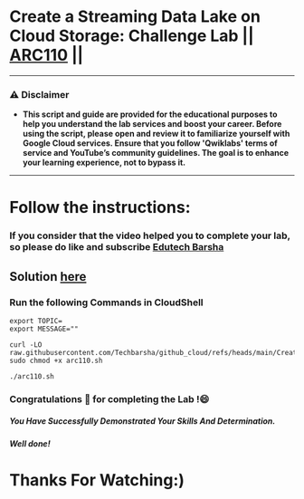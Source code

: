 # Create a Streaming Data Lake on Cloud Storage: Challenge Lab || [ARC110](https://www.cloudskillsboost.google/focuses/62701?parent=catalog) ||

---
### ⚠️ Disclaimer
- **This script and guide are provided for  the educational purposes to help you understand the lab services and boost your career. Before using the script, please open and review it to familiarize yourself with Google Cloud services. Ensure that you follow 'Qwiklabs' terms of service and YouTube’s community guidelines. The goal is to enhance your learning experience, not to bypass it.**
---
# Follow the instructions:
### If you consider that the video helped you to complete your lab, so please do like and subscribe [Edutech Barsha](https://www.youtube.com/@edutechbarsha)
## Solution [here](https://youtu.be/arEqoPmiErA)

### Run the following Commands in CloudShell

```
export TOPIC=
export MESSAGE=""
```
```
curl -LO raw.githubusercontent.com/Techbarsha/github_cloud/refs/heads/main/Create%20a%20Streaming%20Data%20Lake%20on%20Cloud%20Storage%3A%20Challenge%20Lab/arc110.sh
sudo chmod +x arc110.sh

./arc110.sh
```

### Congratulations 🎉 for completing the Lab !😄

##### *You Have Successfully Demonstrated Your Skills And Determination.*

#### *Well done!*

# Thanks For Watching:)
